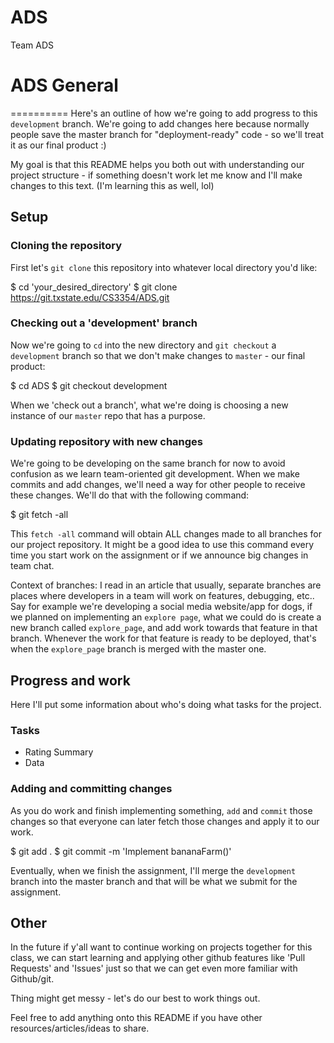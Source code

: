 # ADS
Team ADS

# ADS General
==========
Here's an outline of how we're going to add progress to this `development` branch. We're going to add changes here because normally people save the master branch for "deployment-ready" code - so we'll treat it as our final product :)

My goal is that this README helps you both out with understanding our project structure - if something doesn't work let me know and I'll make changes to this text. (I'm learning this as well, lol)

Setup
-----
### Cloning the repository
First let's `git clone` this repository into whatever local directory you'd like:

  $ cd 'your_desired_directory'
  $ git clone https://git.txstate.edu/CS3354/ADS.git
  
### Checking out a 'development' branch
Now we're going to `cd` into the new directory and `git checkout` a `development` branch so that we don't make changes to `master` - our final product:
  
  $ cd ADS
  $ git checkout development
  
When we 'check out a branch', what we're doing is choosing a new instance of our `master` repo that has a purpose.

### Updating repository with new changes
We're going to be developing on the same branch for now to avoid confusion as we learn team-oriented git development. When we make commits and add changes, we'll need a way for other people to receive these changes. We'll do that with the following command:

  $ git fetch -all
  
This `fetch -all` command will obtain ALL changes made to all branches for our project repository. It might be a good idea to use this command every time you start work on the assignment or if we announce big changes in team chat.

Context of branches: I read in an article that usually, separate branches are places where developers in a team will work on features, debugging, etc.. Say for example we're developing a social media website/app for dogs, if we planned on implementing an `explore page`, what we could do is create a new branch called `explore_page`, and add work towards that feature in that branch. Whenever the work for that feature is ready to be deployed, that's when the `explore_page` branch is merged with the master one.

Progress and work
-----

Here I'll put some information about who's doing what tasks for the project.

### Tasks
* Rating Summary
* Data

### Adding and committing changes
As you do work and finish implementing something, `add` and `commit` those changes so that everyone can later fetch those changes and apply it to our work.

  $ git add .
  $ git commit -m 'Implement bananaFarm()'
  
Eventually, when we finish the assignment, I'll merge the `development` branch into the master branch and that will be what we submit for the assignment.

## Other 

In the future if y'all want to continue working on projects together for this class,  we can start learning and applying other github features like 'Pull Requests' and 'Issues' just so that we can get even more familiar with Github/git. 

Thing might get messy - let's do our best to work things out.

Feel free to add anything onto this README if you have other resources/articles/ideas to share.
  







  

